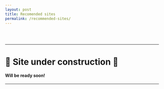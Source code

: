 ```yaml
---
layout: post    
title: Recomended sites
permalink: /recommended-sites/
---
```

<br>
<br>
    
***
# :construction: Site under construction :construction:

#### Will be ready soon! ####
***
